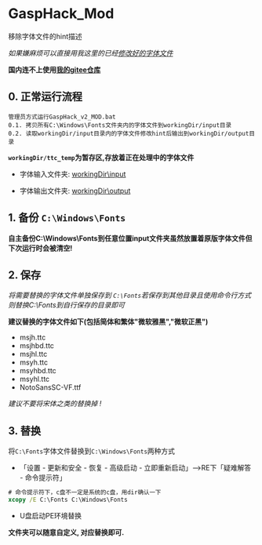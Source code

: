 # GaspHack_Mod

移除字体文件的hint描述

*如果嫌麻烦可以直接用我这里的已经[修改好的字体文件](workingDir/output/)*

**国内连不上使用[我的gitee仓库](https://gitee.com/tallsone/GaspHack_Mod)**

## 0. 正常运行流程
    管理员方式运行GaspHack_v2_MOD.bat
    0.1. 拷贝所有C:\Windows\Fonts文件夹内的字体文件到workingDir/input目录
    0.2. 读取workingDir/input目录内的字体文件修改hint后输出到workingDir/output目录

**`workingDir/ttc_temp`为暂存区,存放着正在处理中的字体文件**

* 字体输入文件夹: [workingDir\input](workingDir/input/)

* 字体输出文件夹: [workingDir\output](workingDir/output/)

## 1. 备份 `C:\Windows\Fonts`

**自主备份C:\Windows\Fonts到任意位置input文件夹虽然放置着原版字体文件但下次运行时会被清空!**

## 2. 保存

*将需要替换的字体文件单独保存到 `C:\Fonts`若保存到其他目录且使用命令行方式则替换C:\Fonts到自行保存的目录即可*

**建议替换的字体文件如下(包括简体和繁体"微软雅黑","微软正黑")**

* msjh.ttc
* msjhbd.ttc
* msjhl.ttc
* msyh.ttc
* msyhbd.ttc
* msyhl.ttc
* NotoSansSC-VF.ttf

*建议不要将宋体之类的替换掉 !*

## 3. 替换

将`C:\Fonts`字体文件替换到`C:\Windows\Fonts`两种方式

* 「设置 - 更新和安全 - 恢复 - 高级启动 - 立即重新启动」-->RE下「疑难解答 - 命令提示符」

```bat
# 命令提示符下，c盘不一定是系统的c盘，用dir确认一下
xcopy /E C:\Fonts C:\Windows\Fonts
```

* U盘启动PE环境替换

**文件夹可以随意自定义, 对应替换即可.**
